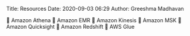 Title: Resources
Date: 2020-09-03 06:29
Author: Greeshma Madhavan

	Amazon Athena
	Amazon EMR
	Amazon Kinesis
	Amazon MSK
	Amazon Quicksight
	Amazon Redshift
	AWS Glue

